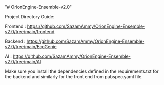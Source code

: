 "# OrionEngine-Ensemble-v2.0"

Project Directory Guide:

Frontend : https://github.com/SazamAmmy/OrionEngine-Ensemble-v2.0/tree/main/frontend

Backend : https://github.com/SazamAmmy/OrionEngine-Ensemble-v2.0/tree/main/EcoGenie

AI : https://github.com/SazamAmmy/OrionEngine-Ensemble-v2.0/tree/main/AI

Make sure you install the dependencies defined in the requirements.txt for the backend and similarly for the front end from pubspec.yaml file.
